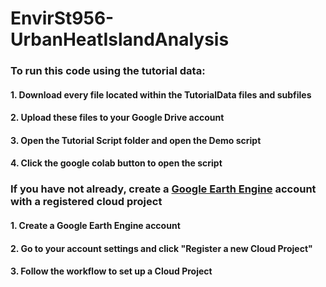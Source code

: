# EnvirSt956-UrbanHeatIslandAnalysis

### To run this code using the tutorial data:
#### 1. Download every file located within the TutorialData files and subfiles
#### 2. Upload these files to your Google Drive account
#### 3. Open the Tutorial Script folder and open the Demo script
#### 4. Click the google colab button to open the script

### If you have not already, create a [Google Earth Engine](https://code.earthengine.google.com/) account with a registered cloud project
#### 1. Create a Google Earth Engine account
#### 2. Go to your account settings and click "Register a new Cloud Project"
#### 3. Follow the workflow to set up a Cloud Project

